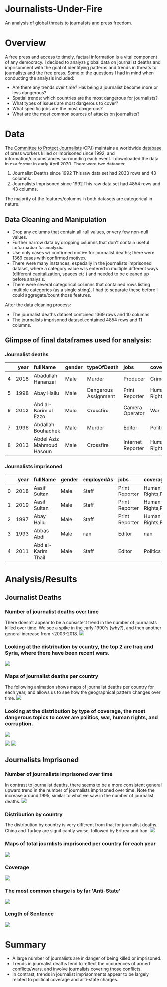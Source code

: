 # Journalists-Under-Fire
An analysis of global threats to journalists and press freedom.

# Overview

A free press and access to timely, factual information is a vital component of any democracy. I decided to analyze global data on journalist deaths and imprisonment with the goal of identifying patterns and trends in threats to journalists and the free press. Some of the questions I had in mind when conducting the analysis included:
- Are there any trends over time? Has being a journalist become more or less dangerous?
- Spatial trends: which countries are the most dangerous for journalists?
- What types of issues are most dangerous to cover?
- What specific jobs are the most dangerous?
- What are the most common sources of attacks on journalists?


# Data 

The [Committee to Protect Journalists](https://cpj.org/) (CPJ) maintains a worldwide [database](https://cpj.org/data/) of press workers killed or imprisoned since 1992, and information/circumstances surrounding each event. I downloaded the data in csv format in early April 2020. There were two datasets:

1) Journalist Deaths since 1992
This raw data set had 2033 rows and 43 columns.
2) Journalists Imprisoned since 1992
This raw data set had 4854 rows and 43 columns. 

The majority of the features/columns in both datasets are categorical in nature. 


## Data Cleaning and Manipulation

- Drop any columns that contain all null values, or very few non-null values.
- Further narrow data by dropping columns that don't contain useful imformation for analysis.
- Use only cases w/ confirmed motive for journalist deaths; there were 1369 cases with confirmed motives.
- There were many instances, especially in the journalists imprisoned dataset, where a category value was entered in multiple different ways (different capitalization, spaces etc.) and needed to be cleaned up before analysis.
- There were several categorical columns that contained rows listing multiple categories (as a single string). I had to separate these before I could aggregate/count those features. 

After the data cleaning process:
- The journalist deaths dataset contained 1369 rows and 10 columns
- The journalists imprisoned dataset contained 4854 rows and 11 columns.


## Glimpse of final dataframes used for analysis:

### Journalist deaths 
|    |   year | fullName                  | gender   | typeOfDeath          | jobs              | coverage                  | mediums        | country     | localOrForeign   | sourcesOfFire        |
|---:|-------:|:--------------------------|:---------|:---------------------|:------------------|:--------------------------|:---------------|:------------|:-----------------|:---------------------|
|  4 |   2018 | Abadullah Hananzai        | Male     | Murder               | Producer          | Crime,Politics,War        | Radio,Internet | Afghanistan | Local            | Political Group      |
|  5 |   1998 | Abay Hailu                | Male     | Dangerous Assignment | Print Reporter    | Human Rights,Politics     | Print          | Ethiopia    | Local            | Government Officials |
|  6 |   2012 | Abd al-Karim al-Ezzo      | Male     | Crossfire            | Camera Operator   | War                       | Internet       | Syria       | Local            | Military Officials   |
|  7 |   1996 | Abdallah Bouhachek        | Male     | Murder               | Editor            | Politics                  | Print          | Algeria     | Local            | nan                  |
|  8 |   2013 | Abdel Aziz Mahmoud Hasoun | Male     | Crossfire            | Internet Reporter | Human Rights,Politics,War | Internet       | Syria       | Local            | Military Officials   |

### Journalists imprisoned 
|    |   year | fullName           | gender   | employedAs   | jobs           | coverage                  | mediums   | country   | localOrForeign   | charges    | lengthOfSentence
|---:|-------:|:-------------------|:---------|:-------------|:---------------|:--------------------------|:----------|:----------|:-----------------|:-----------|:-------------------|
|  0 |   2018 | Aasif Sultan       | Male     | Staff        | Print Reporter | Human Rights,Politics,War | Print     | India     | Local            | Anti-State | Sentence pending   |
|  1 |   2019 | Aasif Sultan       | Male     | Staff        | Print Reporter | Human Rights,Politics,War | Print     | India     | Local            | Anti-State | Sentence pending   |
|  2 |   1997 | Abay Hailu         | Male     | Staff        | Print Reporter | Human Rights,Politics     | Print     | Ethiopia  | Local            | nan        | 0-5 Years          |
|  3 |   1993 | Abbas Abdi         | Male     | nan          | Editor         | nan                       | Print     | Iran      | Local            | nan        | 0-5 Years          |
|  4 |   2011 | Abd al-Karim Thail | Male     | Staff        | Editor         | Politics                  | Internet  | Yemen     | Local            | No Charge  | Not Sentenced      |



# Analysis/Results

## Journalist Deaths 

### Number of journalist deaths over time
There doesn't appear to be a consistent trend in the number of journalists killed over time. We see a spike in the early 1990's (why?), and then another general increase from ~2003-2018.
![](images/TotalDeathsVsYear.png)

### Looking at the distribution by country, the top 2 are Iraq and Syria, where there have been recent wars. 
![](images/TotalDeathsByCountry.png)

### Maps of journalist deaths per country
The following animation shows maps of journalist deaths per country for each year, and allows us to see how the geographical pattern changes over time.
![](images/DeathByCountry.gif)


### Looking at the distribution by type of coverage, the most dangerous topics to cover are politics, war, human rights, and corruption.
![](images/TotalDeathsByCoverage.png)


![](images/TotalDeathsBysourcesOfFire.png)
![](images/TotalDeathsByTypeOfDeath.png)



## Journalists Imprisoned


### Number of journalists imprisoned over time
In contrast to journalist deaths, there seems to be a more consistent general upward trend in the number of journalists imprisoned over time. Note the increase around 1995, similar to what we saw in the number of journalist deaths.
![](images/N_ImprisonedByYear.png)


### Distribution by country
The distribution by country is very different from that for journalist deaths. China and Turkey are significantly worse, followed by Eritrea and Iran.
![](images/N_ImprisonedBycountry.png)


### Maps of total journlists imprisoned per country for each year
![](images/ImprisonedByCountry.gif)


### Coverage
![](images/N_ImprisonedBycoverage.png)

### The most common charge is by far 'Anti-State'
![](images/N_ImprisonedBycharges.png)

### Length of Sentence
![](images/N_ImprisonedBylengthOfSentence.png)


# Summary
- A large number of journalists are in danger of being killed or imprisoned.
- Trends in journalist deaths tend to reflect the occurences of armed conflicts/wars, and involve journalists covering those conflicts.
- In contrast, trends in journalist imprisonments appear to be largely related to political coverage and anti-state charges.






